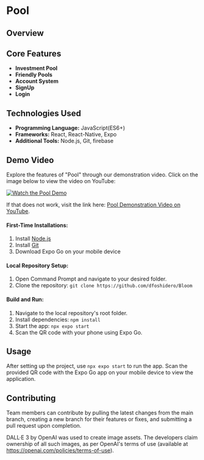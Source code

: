 # Pool

## Overview

## Core Features

- **Investment Pool** 
- **Friendly Pools**
- **Account System** 
- **SignUp** 
- **Login**

## Technologies Used
- **Programming Language:** JavaScript(ES6+)
- **Frameworks:** React, React-Native, Expo
- **Additional Tools:** Node.js, Git, firebase
  
## Demo Video
Explore the features of "Pool" through our demonstration video. Click on the image below to view the video on YouTube:

[![Watch the Pool Demo](http://img.youtube.com/vi/VJa4_xRdSYE/0.jpg)](https://www.youtube.com/watch?v=VJa4_xRdSYE&feature=youtu.be "Watch the Pool Demo")

If that does not work, visit the link here: [Pool Demonstration Video on YouTube](https://www.youtube.com/watch?v=VJa4_xRdSYE&feature=youtu.be).

#### First-Time Installations:
1. Install [Node.js](https://nodejs.org/en/download)
2. Install [Git](https://git-scm.com/download/win)
3. Download Expo Go on your mobile device

#### Local Repository Setup:
1. Open Command Prompt and navigate to your desired folder.
2. Clone the repository: `git clone https://github.com/dfoshidero/Bloom`

#### Build and Run:
1. Navigate to the local repository's root folder.
2. Install dependencies: `npm install`
3. Start the app: `npx expo start`
4. Scan the QR code with your phone using Expo Go.

## Usage

After setting up the project, use `npx expo start` to run the app. Scan the provided QR code with the Expo Go app on your mobile device to view the application.

## Contributing

Team members can contribute by pulling the latest changes from the main branch, creating a new branch for their features or fixes, and submitting a pull request upon completion.

DALL·E 3 by OpenAI was used to create image assets. The developers claim ownership of all such images, as per OpenAI's terms of use (available at https://openai.com/policies/terms-of-use).
